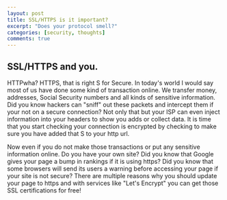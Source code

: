 ```yaml
---
layout: post
title: SSL/HTTPS is it important?
excerpt: "Does your protocol smell?"
categories: [security, thoughts]
comments: true
---
```


## SSL/HTTPS and you.

HTTPwha? HTTPS, that is right S for Secure. In today's world I would say most of us have done some kind of transaction online. We transfer money, addresses, Social Security numbers and all kinds of sensitive information. Did you know hackers can "sniff" out these packets and intercept them if your not on a secure connection? Not only that but your ISP can even inject information into your headers to show you adds or collect data. It is time that you start checking your connection is encrypted by checking to make sure you have added that S to your http url.

Now even if you do not make those transactions or put any sensitive information online. Do you have your own site? Did you know that Google gives your page a bump in rankings if it is using https? Did you know that some browsers will send its users a warning before accessing your page if your site is not secure? There are multiple reasons why you should update your page to https and with services like "Let's Encrypt" you can get those SSL certifications for free!